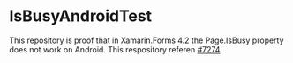 # IsBusyAndroidTest
This repository is proof that in Xamarin.Forms 4.2 the Page.IsBusy property does not work on Android.
This respository referen [#7274](https://github.com/xamarin/Xamarin.Forms/issues/7274)
